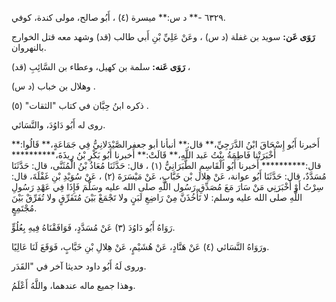 ٦٣٢٩ -** د س:** ميسرة (٤) ، أَبُو صالح، مولى كندة، كوفي.

**رَوَى عَن:** سويد بن غفلة (د س) ، وعَنْ عَلِيِّ بْنِ أَبي طالب (قد) وشهد معه قتل الخوارج بالنهروان.

**رَوَى عَنه:** سلمة بن كهيل، وعطاء بن السَّائِبِ (قد) ،

وهلال بن خباب (د س) .

ذكره ابنُ حِبَّان في كتاب "الثقات" (٥) .

روى له أَبُو دَاوُدَ، والنَّسَائي.

أَخبرنا أَبُو إِسْحَاقَ ابْنُ الدَّرَجِيِّ،** قال:** أنبأنا أبو جعفرالصَّيْدَلانِيُّ فِي جَمَاعَةٍ،** قَالُوا:** أَخْبَرَتْنا فَاطِمَةُ بِنْتُ عَبد اللَّهِ،** قَالَتْ:** أَخبرنا أَبُو بَكْرِ بْنُ رِيذَةَ،********** قال:********** أَخبرنا أَبُو الْقَاسِمِ الطَّبَرَانِيُّ (١) ، قال: حَدَّثَنَا مُعَاذُ بْنُ الْمُثَنَّى، قال: حَدَّثَنَا مُسَدَّدٌ، قال: حَدَّثَنَا أَبُو عوانة، عَنْ هِلال بْن خَبَّابٍ، عَنْ مَيْسَرَةَ (٢) ، عَنْ سُوَيْدِ بْنِ غَفْلَةَ، قال: سِرْتُ أَوْ أَخْبَرَنِي مَنْ سَارَ مَعَ مُصَدِّقِ رَسُول اللَّهِ صلى الله عليه وسَلَّمَ فَإِذَا فِي عَهْدِ رَسُولِ اللَّهِ صلى الله عليه وسلم: لا تَأْخُذَنَّ مِنْ رَاضِعِ لَبَنٍ ولا تَجْمَعْ بَيْنَ مُتَفَرِّقٍ ولا تُفَرِّقْ بَيْنَ مُجْتَمِعٍ.

رَوَاهُ أَبُو دَاوُدَ (٣) عَنْ مُسَدَّدٍ، فَوَافَقْنَاهُ فِيهِ بِعُلُوٍّ.

ورَوَاهُ النَّسَائي (٤) عَنْ هَنَّادٍ، عَنْ هُشَيْمٍ، عَنْ هِلالِ بْنِ خَبَّابٍ، فَوَقَعَ لَنَا عَالِيًا.

وروى لَهُ أَبُو داود حديثا آخر في "القَدَر.

وهذا جميع ماله عندهما، واللَّهُ أَعْلَمُ.